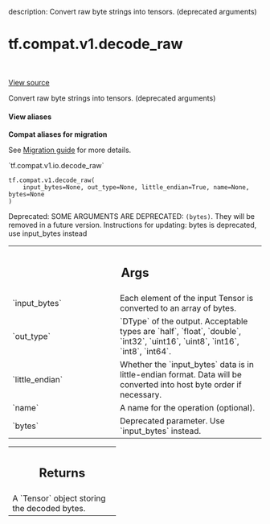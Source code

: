 description: Convert raw byte strings into tensors. (deprecated arguments)

<div itemscope itemtype="http://developers.google.com/ReferenceObject">
<meta itemprop="name" content="tf.compat.v1.decode_raw" />
<meta itemprop="path" content="Stable" />
</div>

# tf.compat.v1.decode_raw

<!-- Insert buttons and diff -->

<table class="tfo-notebook-buttons tfo-api nocontent" align="left">

</table>

<a target="_blank" class="external" href="/code/stable/tensorflow/python/ops/parsing_ops.py">View source</a>



Convert raw byte strings into tensors. (deprecated arguments)


<section class="expandable">
  <h4 class="showalways">View aliases</h4>
  <p>
<b>Compat aliases for migration</b>
<p>See
<a href="https://www.tensorflow.org/guide/migrate">Migration guide</a> for
more details.</p>
<p>`tf.compat.v1.io.decode_raw`</p>
</p>
</section>

<pre class="devsite-click-to-copy prettyprint lang-py tfo-signature-link">
<code>tf.compat.v1.decode_raw(
    input_bytes=None, out_type=None, little_endian=True, name=None, bytes=None
)
</code></pre>



<!-- Placeholder for "Used in" -->

Deprecated: SOME ARGUMENTS ARE DEPRECATED: `(bytes)`. They will be removed in a future version.
Instructions for updating:
bytes is deprecated, use input_bytes instead

<!-- Tabular view -->
 <table class="responsive fixed orange">
<colgroup><col width="214px"><col></colgroup>
<tr><th colspan="2"><h2 class="add-link">Args</h2></th></tr>

<tr>
<td>
`input_bytes`<a id="input_bytes"></a>
</td>
<td>
  Each element of the input Tensor is converted to an array of bytes.
</td>
</tr><tr>
<td>
`out_type`<a id="out_type"></a>
</td>
<td>
  `DType` of the output. Acceptable types are `half`, `float`, `double`,
`int32`, `uint16`, `uint8`, `int16`, `int8`, `int64`.
</td>
</tr><tr>
<td>
`little_endian`<a id="little_endian"></a>
</td>
<td>
  Whether the `input_bytes` data is in little-endian format. Data will be
converted into host byte order if necessary.
</td>
</tr><tr>
<td>
`name`<a id="name"></a>
</td>
<td>
A name for the operation (optional).
</td>
</tr><tr>
<td>
`bytes`<a id="bytes"></a>
</td>
<td>
Deprecated parameter. Use `input_bytes` instead.
</td>
</tr>
</table>



<!-- Tabular view -->
 <table class="responsive fixed orange">
<colgroup><col width="214px"><col></colgroup>
<tr><th colspan="2"><h2 class="add-link">Returns</h2></th></tr>
<tr class="alt">
<td colspan="2">
A `Tensor` object storing the decoded bytes.
</td>
</tr>

</table>

